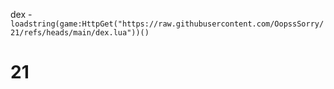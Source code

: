 dex - `loadstring(game:HttpGet("https://raw.githubusercontent.com/OopssSorry/21/refs/heads/main/dex.lua"))()`
# 21
